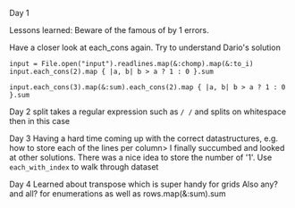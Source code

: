 Day 1

Lessons learned:
Beware of the famous of by 1 errors.

Have a closer look at each_cons again. Try to understand Dario's solution

```
input = File.open("input").readlines.map(&:chomp).map(&:to_i)
input.each_cons(2).map { |a, b| b > a ? 1 : 0 }.sum
```

```
input.each_cons(3).map(&:sum).each_cons(2).map { |a, b| b > a ? 1 : 0 }.sum
```

Day 2
split takes a regular expression such as `/ /` and splits on whitespace then in this case

Day 3
Having a hard time coming up with the correct datastructures, e.g. how to store each of the lines per column> I finally succumbed and looked at other solutions. There was a nice idea to store the number of '1'. Use `each_with_index` to walk through dataset

Day 4
Learned about transpose which is super handy for grids
Also any? and all? for enumerations as well as rows.map(&:sum).sum
